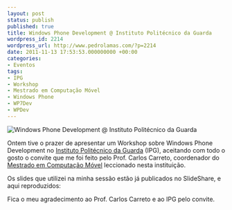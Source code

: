 ```yaml
---
layout: post
status: publish
published: true
title: Windows Phone Development @ Instituto Politécnico da Guarda
wordpress_id: 2214
wordpress_url: http://www.pedrolamas.com/?p=2214
date: 2011-11-13 17:53:53.000000000 +00:00
categories:
- Eventos
tags:
- IPG
- Workshop
- Mestrado em Computação Móvel
- Windows Phone
- WP7Dev
- WPDev
---
```

![](wp-content/uploads/2011/11/Windows-Phone-Development-@-Instituto-Politécnico-da-Guarda.png "Windows Phone Development @ Instituto Politécnico da Guarda")

Ontem tive o prazer de apresentar um Workshop sobre Windows Phone Development no [Instituto Politécnico da Guarda](http://www.ipg.pt/) (IPG), aceitando com todo o gosto o convite que me foi feito pelo Prof. Carlos Carreto, coordenador do [Mestrado em Computação Móvel](http://mcm.ipg.pt) leccionado nesta instituição.

Os slides que utilizei na minha sessão estão já publicados no SlideShare, e aqui reproduzidos:

Fica o meu agradecimento ao Prof. Carlos Carreto e ao IPG pelo convite.
